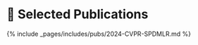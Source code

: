 # 📝 Selected Publications 
{% include _pages/includes/pubs/2024-CVPR-SPDMLR.md %}
<!-- {% include_relative includes/pubs/2024-ICLR-LieBN.md %}
{% include_relative includes/pubs/2023-AAAI-RieLocal.md %}
{% include_relative includes/pubs/2021-TBD-Hbrid.md %} -->